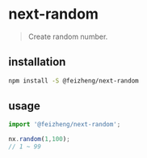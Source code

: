 # next-random
> Create random number.

## installation
```bash
npm install -S @feizheng/next-random
```

## usage
```js
import '@feizheng/next-random';

nx.random(1,100);
// 1 ~ 99
```

